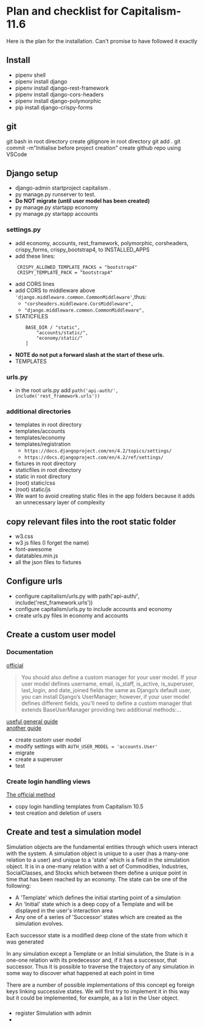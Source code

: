 # Plan and checklist for Capitalism-11.6
Here is the plan for the installation. 
Can't promise to have followed it exactly
## Install
* pipenv shell
* pipenv install django
* pipenv install django-rest-framework
* pipenv install django-cors-headers
* pipenv install django-polymorphic
* pip install django-crispy-forms
## git
git bash in root directory
create gitignore in root directory
git add .
git commit -m"Initialise before project creation"
create github repo using VSCode
## Django setup
* django-admin startproject capitalism .
* py manage.py runserver to test.
* **Do NOT migrate (until user model has been created)**
* py manage.py startapp economy
* py manage.py startapp accounts
### settings.py
* add economy, accounts, rest_framework, polymorphic, corsheaders, crispy_forms, crispy_bootstrap4, to INSTALLED_APPS
* add these lines:
```
    CRISPY_ALLOWED_TEMPLATE_PACKS = "bootstrap4"
    CRISPY_TEMPLATE_PACK = "bootstrap4"
```
* add CORS lines
* add CORS to middleware above ``'django.middleware.common.CommonMiddleware'``,thus:
  * ``"corsheaders.middleware.CorsMiddleware",``
  * ``"django.middleware.common.CommonMiddleware",``
* STATICFILES
 ```STATICFILES_DIRS = [
        BASE_DIR / "static",
            "accounts/static/",
            "economy/static/"
        ]
```
* **NOTE do not put a forward slash at the start of these urls.**
* TEMPLATES
### urls.py
* in the root urls.py add ``path('api-auth/', include('rest_framework.urls'))``
### additional directories
* templates in root directory
* templates/accounts
* templates/economy
* templates/registration
  * ``https://docs.djangoproject.com/en/4.2/topics/settings/``
  * ``https://docs.djangoproject.com/en/4.2/ref/settings/``
* fixtures in root directory
* staticfiles in root directory
* static in root directory
* (root) static/css
* (root) static/js
* We want to avoid creating static files in the app folders because it adds an unnecessary layer of complexity
## copy relevant files into the root static folder
* w3.css
* w3 js files (I forget the name)
* font-awesome
* datatables.min.js
* all the json files to fixtures
## Configure urls 
* configure capitalism/urls.py with path('api-auth/', include('rest_framework.urls'))
* configure capitalism/urls.py to include accounts and economy
* create urls.py files in economy and accounts
## Create a custom user model
### Documentation 
[official](https://docs.djangoproject.com/en/4.2/topics/auth/customizing/)
> You should also define a custom manager for your user model. If your user model defines username, email, is_staff, is_active, is_superuser, last_login, and date_joined fields the same as Django’s default user, you can install Django’s UserManager; however, if your user model defines different fields, you’ll need to define a custom manager that extends BaseUserManager providing two additional methods:...

[useful general guide](https://www.youtube.com/watch?v=RmRc8nDrAfs)\
[another guide](https://dev.to/earthcomfy/getting-started-custom-user-model-5hc)
* create custom user model
* modify settings with ``AUTH_USER_MODEL = 'accounts.User'``
* migrate
* create a superuser
* test
  
### Create login handling views
[The official method](https://docs.djangoproject.com/en/3.1/topics/auth/default/#all-authentication-views)

* copy login handling templates from Capitalism 10.5
* test creation and deletion of users

## Create and test a simulation model

Simulation objects are the fundamental entities through which users interact with the system. A simulation object is unique to a user (has a many-one relation to a user) and unique to a 'state' which is a field in the simulation object. It is in a one-many relation with a set of Commodities, Industries, SocialClasses, and Stocks which between them define a unique point in time that has been reached by an economy. The state can be one of the following:
* A 'Template' which defines the initial starting point of a simulation
* An 'Initial' state which is a deep copy of a Template and will be displayed in the user's interaction area
* Any one of a series of 'Successor' states which are created as the simulation evolves. 

Each successor state is a modified deep clone of the state from which it was generated

In any simulation except a Template or an Initial simulation, the State is in a one-one relation with its predecessor and, if it has a successor, that successor. Thus it is possible to traverse the trajectory of any simulation in some way to discover what happened at each point in time

There are a number of possible implementations of this concept eg foreign keys linking successive states. We will first try to implement it in this way but it could be implemented, for example, as a list in the User object.

###
* register Simulation with admin
* 